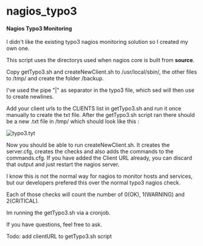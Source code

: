 # nagios_typo3
#### Nagios Typo3 Monitoring



I didn't like the existing typo3 nagios monitoring solution so I created my own one.



This script uses the directorys used when nagios core is built from **source**.



Copy getTypo3.sh and createNewClient.sh to /usr/local/sbin/, the other files to /tmp/ and create the folder /backup.

I've used the pipe "|" as separator in the typo3 file, which sed will then use to create newlines. 

Add your client urls to the CLIENTS list in getTypo3.sh and run it once manually to create the txt file. After the getTypo3.sh script ran there should be a new .txt file in /tmp/ which should look like this : 

![typo3.tyt](https://image.ibb.co/dJCS0x/Bildschirmfoto_2018_02_27_um_12_58_04.png)

Now you should be able to run createNewClient.sh. It creates the server.cfg, creates the checks and also adds the commands to the commands.cfg. If you have added the Client URL already, you can discard that output and just restart the nagios server.



I know this is not the normal way for nagios to monitor hosts and services, but our developers prefered this over the normal typo3 nagios check. 

Each of those checks will count the number of 0(OK), 1(WARNING) and 2(CRITICAL).

Im running the getTypo3.sh via a cronjob.



If you have questions, feel free to ask.



Todo: add clientURL to getTypo3.sh script


